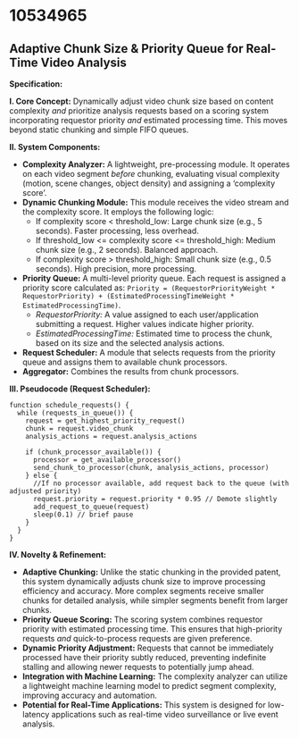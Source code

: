 # 10534965

## Adaptive Chunk Size & Priority Queue for Real-Time Video Analysis

**Specification:**

**I. Core Concept:** Dynamically adjust video chunk size based on content complexity *and* prioritize analysis requests based on a scoring system incorporating requestor priority *and* estimated processing time. This moves beyond static chunking and simple FIFO queues.

**II. System Components:**

*   **Complexity Analyzer:** A lightweight, pre-processing module. It operates on each video segment *before* chunking, evaluating visual complexity (motion, scene changes, object density) and assigning a ‘complexity score’.
*   **Dynamic Chunking Module:** This module receives the video stream and the complexity score.  It employs the following logic:
    *   If complexity score < threshold_low:  Large chunk size (e.g., 5 seconds).  Faster processing, less overhead.
    *   If threshold_low <= complexity score <= threshold_high: Medium chunk size (e.g., 2 seconds).  Balanced approach.
    *   If complexity score > threshold_high: Small chunk size (e.g., 0.5 seconds).  High precision, more processing.
*   **Priority Queue:** A multi-level priority queue.  Each request is assigned a priority score calculated as: `Priority = (RequestorPriorityWeight * RequestorPriority) + (EstimatedProcessingTimeWeight * EstimatedProcessingTime)`.
    *   *RequestorPriority:*  A value assigned to each user/application submitting a request. Higher values indicate higher priority.
    *   *EstimatedProcessingTime:*  Estimated time to process the chunk, based on its size and the selected analysis actions.
*   **Request Scheduler:**  A module that selects requests from the priority queue and assigns them to available chunk processors.
*   **Aggregator:**  Combines the results from chunk processors.

**III. Pseudocode (Request Scheduler):**

```
function schedule_requests() {
  while (requests_in_queue()) {
    request = get_highest_priority_request()
    chunk = request.video_chunk
    analysis_actions = request.analysis_actions

    if (chunk_processor_available()) {
      processor = get_available_processor()
      send_chunk_to_processor(chunk, analysis_actions, processor)
    } else {
      //If no processor available, add request back to the queue (with adjusted priority)
      request.priority = request.priority * 0.95 // Demote slightly
      add_request_to_queue(request)
      sleep(0.1) // brief pause
    }
  }
}
```

**IV.  Novelty & Refinement:**

*   **Adaptive Chunking:**  Unlike the static chunking in the provided patent, this system dynamically adjusts chunk size to improve processing efficiency and accuracy.  More complex segments receive smaller chunks for detailed analysis, while simpler segments benefit from larger chunks.
*   **Priority Queue Scoring:**  The scoring system combines requestor priority with estimated processing time. This ensures that high-priority requests *and* quick-to-process requests are given preference.
*   **Dynamic Priority Adjustment:** Requests that cannot be immediately processed have their priority subtly reduced, preventing indefinite stalling and allowing newer requests to potentially jump ahead.
*   **Integration with Machine Learning:** The complexity analyzer can utilize a lightweight machine learning model to predict segment complexity, improving accuracy and automation.
*   **Potential for Real-Time Applications:** This system is designed for low-latency applications such as real-time video surveillance or live event analysis.